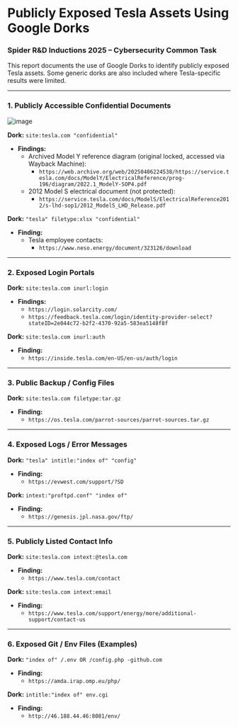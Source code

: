 # Publicly Exposed Tesla Assets Using Google Dorks

### Spider R&D Inductions 2025 – Cybersecurity Common Task

This report documents the use of Google Dorks to identify publicly exposed Tesla assets. Some generic dorks are also included where Tesla-specific results were limited.

---

### 1. Publicly Accessible Confidential Documents

![image](https://github.com/user-attachments/assets/9ca2fc03-0240-4726-ad61-75175eb573ad)

**Dork:** `site:tesla.com "confidential"`
* **Findings:**
    * Archived Model Y reference diagram (original locked, accessed via Wayback Machine):
        * `https://web.archive.org/web/20250406224538/https://service.tesla.com/docs/ModelY/ElectricalReference/prog-196/diagram/2022.1_ModelY-SOP4.pdf`
    * 2012 Model S electrical document (not protected):
        * `https://service.tesla.com/docs/ModelS/ElectricalReference2012/s-lhd-sop1/2012_ModelS_LHD_Release.pdf`

**Dork:** `"tesla" filetype:xlsx "confidential"`
* **Finding:**
    * Tesla employee contacts:
        * `https://www.neso.energy/document/323126/download`

---

### 2. Exposed Login Portals

**Dork:** `site:tesla.com inurl:login`
* **Findings:**
    * `https://login.solarcity.com/`
    * `https://feedback.tesla.com/login/identity-provider-select?stateID=2e044c72-b2f2-4370-92a5-583ea5148f8f`

**Dork:** `site:tesla.com inurl:auth`
* **Finding:**
    * `https://inside.tesla.com/en-US/en-us/auth/login`

---

### 3. Public Backup / Config Files

**Dork:** `site:tesla.com filetype:tar.gz`
* **Finding:**
    * `https://os.tesla.com/parrot-sources/parrot-sources.tar.gz`

---

### 4. Exposed Logs / Error Messages

**Dork:** `"tesla" intitle:"index of" "config"`
* **Finding:**
    * `https://evwest.com/support/?SD`

**Dork:** `intext:"proftpd.conf" "index of"`
* **Finding:**
    * `https://genesis.jpl.nasa.gov/ftp/`

---

### 5. Publicly Listed Contact Info

**Dork:** `site:tesla.com intext:@tesla.com`
* **Finding:**
    * `https://www.tesla.com/contact`

**Dork:** `site:tesla.com intext:email`
* **Finding:**
    * `https://www.tesla.com/support/energy/more/additional-support/contact-us`

---

### 6. Exposed Git / Env Files (Examples)

**Dork:** `"index of" /.env OR /config.php -github.com`
* **Finding:**
    * `https://amda.irap.omp.eu/php/`

**Dork:** `intitle:"index of" env.cgi`
* **Finding:**
    * `http://46.188.44.46:8081/env/`
